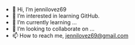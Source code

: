 - 👋 Hi, I’m jennilovez69
- 👀 I’m interested in learning GitHub. 
- 🌱 I’m currently learning ...
- 💞️ I’m looking to collaborate on ...
- 📫 How to reach me, jennilovez69@gmail.com

<!---
sexxysallie69/sexxysallie69 is a ✨ special ✨ repository because its `README.md` (this file) appears on your GitHub profile.
You can click the Preview link to take a look at your changes.
--->
